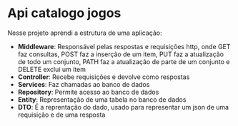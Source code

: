# Api catalogo jogos
Nesse projeto aprendi a estrutura de uma aplicação:
* **Middleware**: Responsável pelas respostas e requisições http, onde GET faz consultas, POST faz a inserção de um item, PUT faz a atualização de todo um conjunto, PATH faz a atualização de parte de um conjunto e DELETE exclui um item
* **Controller**: Recebe requisições e devolve como respostas
* **Services**: Faz chamadas ao banco de dados
* **Repository**: Permite acesso ao banco de dados
* **Entity**: Representação de uma tabela no banco de dados
* **DTO**: É a reprentação do dado, usado para representar um json de uma requisição e de uma resposta
